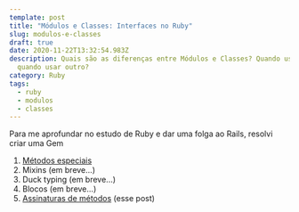 ```yaml
---
template: post
title: "Módulos e Classes: Interfaces no Ruby"
slug: modulos-e-classes
draft: true
date: 2020-11-22T13:32:54.983Z
description: Quais são as diferenças entre Módulos e Classes? Quando usar um e
  quando usar outro?
category: Ruby
tags:
  - ruby
  - modulos
  - classes
---
```

Para me aprofundar no estudo de Ruby e dar uma folga ao Rails, resolvi criar uma Gem

1. [Métodos especiais](https://tomascco.dev/posts/interfaces-no-ruby)
2. Mixins (em breve...)
3. Duck typing (em breve...)
4. Blocos (em breve...)
5. [Assinaturas de métodos](https://tomascco.dev/posts/assinatura-de-metodos) (esse post)